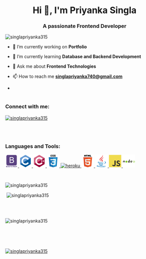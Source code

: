 <h1 align="center">Hi 👋, I'm Priyanka Singla</h1>
<h3 align="center">A passionate Frontend Developer</h3>

<p align="left"> <img src="https://komarev.com/ghpvc/?username=singlapriyanka315&label=Profile%20views&color=0e75b6&style=flat" alt="singlapriyanka315" /> </p>

- 🔭 I’m currently working on **Portfolio**

- 🌱 I’m currently learning **Database and Backend Development**

- 💬 Ask me about **Frontend Technologies**

- 📫 How to reach me **singlapriyanka740@gmail.com**
- <br><br>

<h3 align="left">Connect with me:</h3>
<p align="left">
<a href="https://linkedin.com/in/singlapriyanka315" target="blank"><img align="center" src="https://raw.githubusercontent.com/rahuldkjain/github-profile-readme-generator/master/src/images/icons/Social/linked-in-alt.svg" alt="singlapriyanka315" height="30" width="40" /></a>
</p>
<br><br>

<h3 align="left">Languages and Tools:</h3>
<p align="left"> <a href="https://getbootstrap.com" target="_blank"> <img src="https://raw.githubusercontent.com/devicons/devicon/master/icons/bootstrap/bootstrap-plain-wordmark.svg" alt="bootstrap" width="40" height="40"/> </a> <a href="https://www.cprogramming.com/" target="_blank"> <img src="https://raw.githubusercontent.com/devicons/devicon/master/icons/c/c-original.svg" alt="c" width="40" height="40"/> </a> <a href="https://www.w3schools.com/cpp/" target="_blank"> <img src="https://raw.githubusercontent.com/devicons/devicon/master/icons/cplusplus/cplusplus-original.svg" alt="cplusplus" width="40" height="40"/> </a> <a href="https://www.w3schools.com/css/" target="_blank"> <img src="https://raw.githubusercontent.com/devicons/devicon/master/icons/css3/css3-original-wordmark.svg" alt="css3" width="40" height="40"/> </a> <a href="https://heroku.com" target="_blank"> <img src="https://www.vectorlogo.zone/logos/heroku/heroku-icon.svg" alt="heroku" width="40" height="40"/> </a> <a href="https://www.w3.org/html/" target="_blank"> <img src="https://raw.githubusercontent.com/devicons/devicon/master/icons/html5/html5-original-wordmark.svg" alt="html5" width="40" height="40"/> </a> <a href="https://www.java.com" target="_blank"> <img src="https://raw.githubusercontent.com/devicons/devicon/master/icons/java/java-original.svg" alt="java" width="40" height="40"/> </a> <a href="https://developer.mozilla.org/en-US/docs/Web/JavaScript" target="_blank"> <img src="https://raw.githubusercontent.com/devicons/devicon/master/icons/javascript/javascript-original.svg" alt="javascript" width="40" height="40"/> </a> <a href="https://nodejs.org" target="_blank"> <img src="https://raw.githubusercontent.com/devicons/devicon/master/icons/nodejs/nodejs-original-wordmark.svg" alt="nodejs" width="40" height="40"/> </a> </p>
<br>

<p><img align="left" src="https://github-readme-stats.vercel.app/api/top-langs?username=singlapriyanka315&show_icons=true&locale=en&layout=compact" alt="singlapriyanka315" /></p>
<br>

<p>&nbsp;<img align="center" src="https://github-readme-stats.vercel.app/api?username=singlapriyanka315&show_icons=true&locale=en" alt="singlapriyanka315" /></p><br><br>

<p><img align="center" src="https://github-readme-streak-stats.herokuapp.com/?user=singlapriyanka315&" alt="singlapriyanka315" /></p><br><br>
<br>
<p align="left"> <a href="https://github.com/ryo-ma/github-profile-trophy"><img src="https://github-profile-trophy.vercel.app/?username=singlapriyanka315" alt="singlapriyanka315" /></a> </p>
